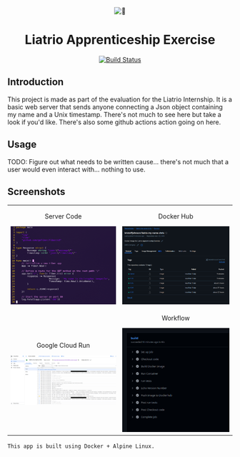 <p align="center">
	<source srcset="https://fonts.gstatic.com/s/e/notoemoji/latest/1f40a/512.webp" type="image/webp">
	<img src="https://fonts.gstatic.com/s/e/notoemoji/latest/1f40a/512.gif" alt="🐊" width="128" height="128">
</p>

<h1 align="center">Liatrio Apprenticeship Exercise</h1>

<p align="center">
  <a href="https://github.com/BipbopBohnfon/liatrio-exercise/actions"><img alt="Build Status" src="https://img.shields.io/github/actions/workflow/status/BipbopBohnfon/liatrio-exercise/docker-image.yml?branch=${{ github.ref_name }}"></a>
</p>

## Introduction

This project is made as part of the evaluation for the Liatrio Internship. It is a basic web server that sends anyone connecting a Json object containing my name and a Unix timestamp. There's not much to see here but take a look if you'd like. There's also some github actions action going on here.

## Usage

TODO: Figure out what needs to be written cause... there's not much that a user would even interact with... nothing to use.

## Screenshots

<table align="center">
  <tr>
	    <td align="center"><p>Server Code</p><img src="docs/server.png" width="320" alt="Server Code"></td>
    <td align="center"><p>Docker Hub</p><img src="docs/docker.png" width="320" alt="Docker Hub"></td>
  </tr>
  <tr>
    <td align="center"><p>Google Cloud Run</p><img src="docs/gcr.png" width="320" alt="Google Cloud Run"></td>
    <td align="center"><p>Workflow</p><img src="docs/workflow.png" width="320" alt="Workflow"></td>
  </tr>
</table>


`This app is built using Docker + Alpine Linux.`




